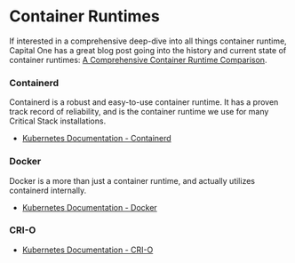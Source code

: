 # Container Runtimes

If interested in a comprehensive deep-dive into all things container runtime, Capital One has a great blog post going into the history and current state of container runtimes:  [A Comprehensive Container Runtime Comparison](https://www.capitalone.com/tech/cloud/container-runtime/).

### Containerd

Containerd is a robust and easy-to-use container runtime. It has a proven track record of reliability, and is the container runtime we use for many Critical Stack installations.

* [Kubernetes Documentation - Containerd](https://kubernetes.io/docs/setup/production-environment/container-runtimes/#containerd)

### Docker

Docker is a more than just a container runtime, and actually utilizes containerd internally.

* [Kubernetes Documentation - Docker](https://kubernetes.io/docs/setup/production-environment/container-runtimes/#docker)

### CRI-O

* [Kubernetes Documentation - CRI-O](https://kubernetes.io/docs/setup/production-environment/container-runtimes/#cri-o)
